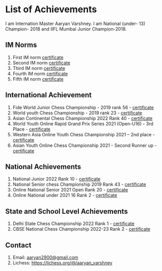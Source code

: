 # List of Achievements

I am Internation Master Aaryan Varshney. I am National (under- 13) Champion- 2018 and IIFL Mumbai Junior Champion-2018. 

## IM Norms

1. First IM norm [certificate](https://drive.google.com/file/d/10F9GTsDmUPyi1_XZekCAzN6MEXd0iVRS/view?usp=sharing)
2. Second IM norm [certificate](https://drive.google.com/file/d/1jlKyemQ1L_1UBqdXQ_pkv43MKodyPlZ8/view?usp=sharing)
3. Third IM norm [certificate](https://drive.google.com/file/d/1QSiAHqlplD8Qw8Hj1UiNPXThxI-jL-Ho/view?usp=sharing)
4. Fourth IM norm [certificate](https://drive.google.com/file/d/16lysu1LcizFQ8KdepiwDqVG4aJKQbSEs/view?usp=sharing)
5. Fifth IM norm [certificate](https://drive.google.com/file/d/120XVEBGbRv3BgEk49WkqjV46vpc_9wvP/view?usp=sharing)


## International Achievement 

1. Fide World Junior Chess Championship - 2019 rank 56 - [certificate](https://drive.google.com/file/d/1tse_49jOB3yR4BotGG6UvnQvmmdWMoU_/view?usp=sharing)
2. World youth Chess Championship - 2019 rank 23 - [certificate](https://drive.google.com/file/d/1CsVUHbnC0WrDC__6UFhZFjbvVA5cu5sL/view?usp=drive_link)
3. Asian Continental Chess Championship 2022 Rank 40 - [certificate](https://drive.google.com/file/d/13SQgGG4Zr6SwhrstXwfKG4p0-Jg4XiGS/view?usp=drive_link)
4. World Youth Online Rapid Grand Prix Series 2021 (Open-U16)  - 3rd Place - [certificate](https://drive.google.com/file/d/1LriwnGmzdOdWoi7DBLkH9azcKg0IHjC5/view?usp=drive_link)
5. Western Asia Online Youth Chess Championship 2021 – 2nd place - [certificate](https://drive.google.com/file/d/1aIcc55KERGA5XOxEPnav0DKhdnGckiQ0/view?usp=sharing)
6. Asian Youth Online Chess Championship  2021 - Second Runner up - [certificate](https://drive.google.com/file/d/1L7uuqSEbeNSdlnEdUSSbUvo4O46F4scN/view?usp=drive_link)


## National Achievements

1. National Junior 2022 Rank 10 - [certificate](https://drive.google.com/file/d/1gCKa5RIWflIGLQkw9m5UZ6Rclajz_enK/view?usp=drive_link)
2. National Senior chess Championship 2019 Rank 43 - [certificate](https://drive.google.com/file/d/13XhN09io24QIo7W5U_rrGWqmnd92ocbM/view?usp=drive_link)
3. Online National Senior 2021 Open Rank 20 - [certificate](https://drive.google.com/file/d/1BBLNwf_52TjWnR-GVK8K1pGM8vdboUQj/view?usp=drive_link)
4. Online National under 2021 16 Rank 2 - [certificate](https://drive.google.com/file/d/1M3cKTPH8sWrdcRi7i321jgphF11xvQrI/view?usp=drive_link)

## State and School Level Achievements

1. Delhi State Chess Championship 2022 Rank 1 - [certificate](https://drive.google.com/file/d/1oP51zTcsWelR-M-P7FfgsZ61Mcd76ZpB/view?usp=sharing)
2. CBSE National Chess Championship 2022-23 Rank 2 - [certificate](https://drive.google.com/file/d/1eh4KO7mEIsO0DtqEM9Fb2F3NOoQHGcfk/view?usp=sharing)
## Contact

1. Email: <aaryan2900@gmail.com>
2. Lichess: <https://lichess.org/@/aaryan_varshney>
